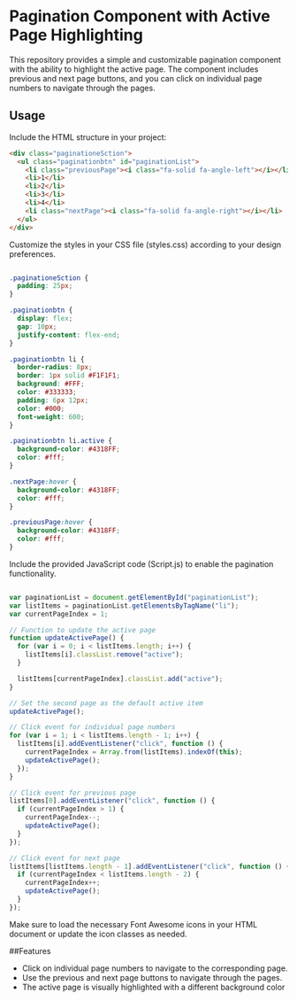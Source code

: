 # Pagination Component with Active Page Highlighting

This repository provides a simple and customizable pagination component with the ability to highlight the active page. The component includes previous and next page buttons, and you can click on individual page numbers to navigate through the pages.

## Usage

Include the HTML structure in your project:

```html
<div class="paginationeSction">
  <ul class="paginationbtn" id="paginationList">
    <li class="previousPage"><i class="fa-solid fa-angle-left"></i></li>
    <li>1</li>
    <li>2</li>
    <li>3</li>
    <li>4</li>
    <li class="nextPage"><i class="fa-solid fa-angle-right"></i></li>
  </ul>
</div>

```


Customize the styles in your CSS file (styles.css) according to your design preferences.

```css

.paginationeSction {
  padding: 25px;
}

.paginationbtn {
  display: flex;
  gap: 10px;
  justify-content: flex-end;
}

.paginationbtn li {
  border-radius: 8px;
  border: 1px solid #F1F1F1;
  background: #FFF;
  color: #333333;
  padding: 6px 12px;
  color: #000;
  font-weight: 600;
}

.paginationbtn li.active {
  background-color: #4318FF;
  color: #fff;
}

.nextPage:hover {
  background-color: #4318FF;
  color: #fff;
}

.previousPage:hover {
  background-color: #4318FF;
  color: #fff;
}

```

Include the provided JavaScript code (Script.js) to enable the pagination functionality.

```javascript

var paginationList = document.getElementById("paginationList");
var listItems = paginationList.getElementsByTagName("li");
var currentPageIndex = 1; 

// Function to update the active page
function updateActivePage() {
  for (var i = 0; i < listItems.length; i++) {
    listItems[i].classList.remove("active");
  }

  listItems[currentPageIndex].classList.add("active");
}

// Set the second page as the default active item
updateActivePage();

// Click event for individual page numbers
for (var i = 1; i < listItems.length - 1; i++) {
  listItems[i].addEventListener("click", function () {
    currentPageIndex = Array.from(listItems).indexOf(this);
    updateActivePage();
  });
}

// Click event for previous page
listItems[0].addEventListener("click", function () {
  if (currentPageIndex > 1) {
    currentPageIndex--;
    updateActivePage();
  }
});

// Click event for next page
listItems[listItems.length - 1].addEventListener("click", function () {
  if (currentPageIndex < listItems.length - 2) {
    currentPageIndex++;
    updateActivePage();
  }
});

```

Make sure to load the necessary Font Awesome icons in your HTML document or update the icon classes as needed.

##Features
- Click on individual page numbers to navigate to the corresponding page.
- Use the previous and next page buttons to navigate through the pages.
- The active page is visually highlighted with a different background color

